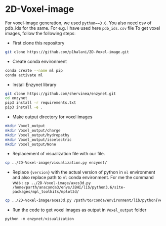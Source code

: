 # 2D-Voxel-image

For voxel-image generation, we used `python==3.6`. You also need csv of pdb_ids for the same. For e.g. I have used here `pdb_ids.csv` file
To get voxel images, follow the following steps:

* First clone this repository
```bash
git clone https://github.com/p1halani/2D-Voxel-image.git
```

* Create conda environment
```bash
conda create --name ml pip
conda activate ml
```

* Install Enzynet library
```bash
git clone https://github.com/shervinea/enzynet.git
cd enzynet
pip3 install -r requirements.txt
pip3 install -e .
```

* Make output directory for voxel images
```bash
mkdir Voxel_output
mkdir Voxel_output/charge
mkdir Voxel_output/hydropathy
mkdir Voxel_output/isoelectric
mkdir Voxel_output/None
```

* Replacement of visualization file with our file.
```bash
cp ../2D-Voxel-image/visualization.py enzynet/
```

* Replace `{version}` with the actual version of python in `ml` environment and also replace path to `ml` conda environment. For me the command was : `cp ../2D-Voxel-image/axes3d.py /home/parth/anaconda3/envs/JBHI/lib/python3.6/site-packages/mpl_toolkits/mplot3d/`
```bash
cp ../2D-Voxel-image/axes3d.py /path/to/conda/environment/lib/python{version}/site-packages/mpl_toolkits/mplot3d/
```

* Run the code to get voxel images as output in `Voxel_output` folder
```python
python -m enzynet/visualization
```